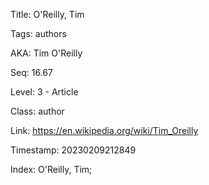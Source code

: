 Title:  O'Reilly, Tim

Tags:   authors

AKA:    Tim O'Reilly

Seq:    16.67

Level:  3 - Article

Class:  author

Link:   https://en.wikipedia.org/wiki/Tim_Oreilly

Timestamp: 20230209212849

Index:  O'Reilly, Tim; 
